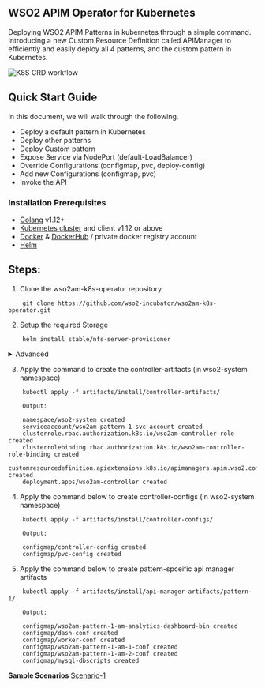 ## WSO2 APIM Operator for Kubernetes

Deploying WSO2 APIM Patterns in kubernetes through a simple command. Introducing a new Custom Resource Definition called APIManager to efficiently and easily deploy all 4 patterns, and the custom pattern in Kubernetes.

![K8S CRD workflow](https://lh3.googleusercontent.com/-wqlc7Sgs72s/XhbIAHVK36I/AAAAAAAADOM/_9lEe_RtNks9fj9j87zaB65dWI1bw2ONgCK8BGAsYHg/s0/pic1.png "K8S CRD workflow")

## Quick Start Guide

In this document, we will walk through the following.
* Deploy a default pattern in Kubernetes
* Deploy other patterns
* Deploy Custom pattern
* Expose Service via NodePort (default-LoadBalancer)
* Override Configurations (configmap, pvc, deploy-config)
* Add new Configurations (configmap, pvc)
* Invoke the API

### Installation Prerequisites
* [Golang](https://golang.org/doc/install) v1.12+ 
* [Kubernetes cluster](https://kubernetes.io/docs/setup/) and client v1.12 or above
* [Docker](https://docs.docker.com/install/) & [DockerHub](https://hub.docker.com/) / private docker registry account
* [Helm](http://docs.shippable.com/deploy/tutorial/deploy-to-gcp-gke-helm/)

## Steps:
1. Clone the wso2am-k8s-operator repository

``` 
    git clone https://github.com/wso2-incubator/wso2am-k8s-operator.git 
```

2. Setup the required Storage
```
    helm install stable/nfs-server-provisioner
```
   
<details>
<summary>Advanced</summary>
<br>
<p>
* GCP Users:
    
- External NFS setup.
  [doc](https://docs.google.com/document/d/1oLLbz5q53_vN9fXN-byXuCifdobT-_jXAno7zc87Gnk/edit?ts=5e16c0ca)
* Minikube Users:

- HostPath setup.
</p>
</details>

  
    
3. Apply the command to create the controller-artifacts (in wso2-system namespace)

``` 
    kubectl apply -f artifacts/install/controller-artifacts/ 

    Output: 

    namespace/wso2-system created
    serviceaccount/wso2am-pattern-1-svc-account created
    clusterrole.rbac.authorization.k8s.io/wso2am-controller-role created
    clusterrolebinding.rbac.authorization.k8s.io/wso2am-controller-role-binding created
    customresourcedefinition.apiextensions.k8s.io/apimanagers.apim.wso2.com created
    deployment.apps/wso2am-controller created
```
4. Apply the command below to create controller-configs (in wso2-system namespace)
```
    kubectl apply -f artifacts/install/controller-configs/
    
    Output:
    
    configmap/controller-config created
    configmap/pvc-config created
```

5. Apply the command below to create pattern-spceific api manager artifacts
```
    kubectl apply -f artifacts/install/api-manager-artifacts/pattern-1/
    
    Output:
    
    configmap/wso2am-pattern-1-am-analytics-dashboard-bin created
    configmap/dash-conf created
    configmap/worker-conf created
    configmap/wso2am-pattern-1-am-1-conf created
    configmap/wso2am-pattern-1-am-2-conf created
    configmap/mysql-dbscripts created
```

**Sample Scenarios**
[Scenario-1](https://github.com/wso2-incubator/wso2am-k8s-operator/blob/master/scenarios/scenario-1/README.md) 
